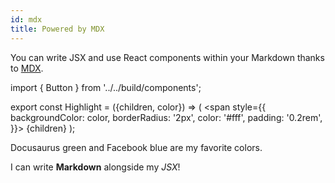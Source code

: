 ```yaml
---
id: mdx
title: Powered by MDX
---
```


You can write JSX and use React components within your Markdown thanks to [MDX](https://mdxjs.com/).

import { Button } from '../../build/components';

export const Highlight = ({children, color}) => ( <span style={{
      backgroundColor: color,
      borderRadius: '2px',
      color: '#fff',
      padding: '0.2rem',
    }}> {children} </span> );

<Highlight color="#25c2a0">Docusaurus green</Highlight> and <Highlight color="#1877F2">Facebook blue</Highlight> are my favorite colors.

I can write **Markdown** alongside my _JSX_!

